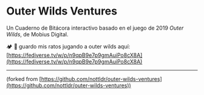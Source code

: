 # Outer Wilds Ventures

Un Cuaderno de Bitácora interactivo basado en el juego de 2019 _Outer Wilds_, de Mobius Digital.

🏕 🚀 guardo mis ratos jugando a outer wilds aquí: [https://fediverse.tv/w/p/n9qpB9e7p9gmAuiPo8cX8A](https://fediverse.tv/w/p/n9qpB9e7p9gmAuiPo8cX8A)

---
(forked from [https://github.com/nottldr/outer-wilds-ventures](https://github.com/nottldr/outer-wilds-ventures))
